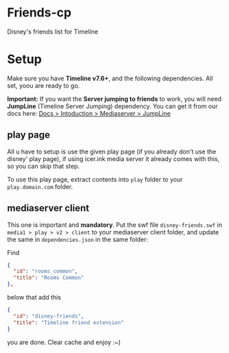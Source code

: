 # Friends-cp
Disney's friends list for Timeline

# Setup

Make sure you have **Timeline v7.6+**, and the following dependencies. All set, yoou are ready to go.

**Important:** If you want the **Server jumping to friends** to work, you will need **JumpLine** (Timeline Server Jumping) dependency. You can get it from our docs here: [Docs > Intoduction > Mediaserver > JumpLine](https://times-0.github.io/docs/mediaserver.html#ServerJump)

## play page
All u have to setup is use the given play page (if you already don't use the disney' play page), if using icer.ink media server it already comes with this, so you can skip that step.

To use this play page, extract contents into `play` folder to your `play.domain.com` folder.

## mediaserver client
This one is important and **mandatory**. Put the swf file `disney-friends.swf` in `media1 > play > v2 > client` to your mediaserver client folder, and update the same in `dependencies.json` in the same folder:

Find
```json
{
  "id": "rooms_common",
  "title": "Rooms Common"
},
```
below that add this
```json
{
  "id": "disney-friends",
  "title": "Timeline friend extension"
}
```

you are done. Clear cache and enjoy :~)
